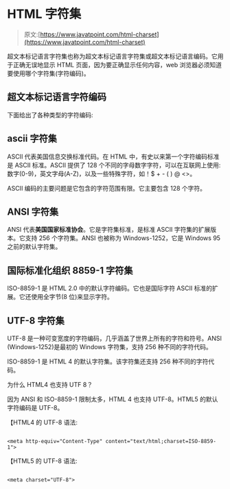 # HTML 字符集

> 原文:[https://www.javatpoint.com/html-charset](https://www.javatpoint.com/html-charset)

超文本标记语言字符集也称为超文本标记语言字符集或超文本标记语言编码。它用于正确无误地显示 HTML 页面，因为要正确显示任何内容，web 浏览器必须知道要使用哪个字符集(字符编码)。

## 超文本标记语言字符编码

下面给出了各种类型的字符编码:

## ascii 字符集

ASCII 代表美国信息交换标准代码。在 HTML 中，有史以来第一个字符编码标准是 ASCII 标准。ASCII 提供了 128 个不同的字母数字字符，可以在互联网上使用:数字(0-9)，英文字母(A-Z)，以及一些特殊字符，如！$ + - ( ) @ <>。

ASCII 编码的主要问题是它包含的字符范围有限。它主要包含 128 个字符。

## ANSI 字符集

ANSI 代表**美国国家标准协会**。它是字符集标准，是标准 ASCII 字符集的扩展版本。它支持 256 个字符集。ANSI 也被称为 Windows-1252，它是 Windows 95 之前的默认字符集。

## 国际标准化组织 8859-1 字符集

ISO-8859-1 是 HTML 2.0 中的默认字符编码。它也是国际字符 ASCII 标准的扩展。它还使用全字节(8 位)来显示字符。

## UTF-8 字符集

UTF-8 是一种可变宽度的字符编码，几乎涵盖了世界上所有的字符和符号。ANSI (Windows-1252)是最初的 Windows 字符集，支持 256 种不同的字符代码。

ISO-8859-1 是 HTML 4 的默认字符集。该字符集还支持 256 种不同的字符代码。

为什么 HTML4 也支持 UTF 8？

因为 ANSI 和 ISO-8859-1 限制太多，HTML 4 也支持 UTF-8。HTML5 的默认字符编码是 UTF-8。

【HTML4 的 UTF-8 语法:

```

<meta http-equiv="Content-Type" content="text/html;charset=ISO-8859-1">

```

【HTML5 的 UTF-8 语法:

```

<meta charset="UTF-8">

```